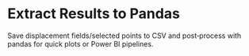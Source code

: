 # Extract Results to Pandas

Save displacement fields/selected points to CSV and post‑process with pandas for quick plots or Power BI pipelines.
